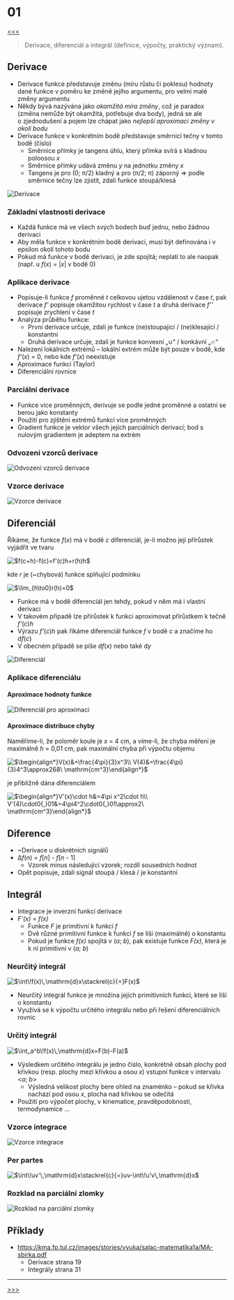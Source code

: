 # 01

[<<<](./37.MD)
> Derivace, diferenciál a integrál (definice, výpočty, praktický význam).

## Derivace

* Derivace funkce představuje změnu (míru růstu či poklesu) hodnoty dané funkce v poměru ke změně jejího argumentu, pro velmi malé změny argumentu
* Někdy bývá nazývána jako _okamžitá míra změny_, což je paradox (změna nemůže být okamžitá, potřebuje dva body), jedná se ale o&nbsp;zjednodušení a pojem lze chápat jako _nejlepší aproximaci změny v okolí bodu_
* Derivace funkce v konkrétním bodě představuje směrnici tečny v tomto bodě (číslo)
  * Směrnice přímky je tangens úhlu, který přímka svírá s kladnou poloosou _x_
  * Směrnice přímky udává změnu _y_ na jednotku změny _x_
  * Tangens je pro (0; π/2) kladný a pro (π/2; π) záporný ⇒ podle směrnice tečny lze zjistit, zdali funkce stoupá/klesá

![Derivace](./MG/01_01.svg)

### Základní vlastnosti derivace

* Každá funkce má ve všech svých bodech buď jednu, nebo žádnou derivaci
* Aby měla funkce v konkrétním bodě derivaci, musí být definována i v epsilon okolí tohoto bodu
* Pokud má funkce v bodě derivaci, je zde spojitá; neplatí to ale naopak (např. u _f_(_x_) = |_x_| v bodě 0)

### Aplikace derivace

* Popisuje-li funkce _f_ proměnné _t_ celkovou ujetou vzdálenost v čase _t_, pak derivace _f'_ popisuje okamžitou rychlost v čase _t_ a druhá derivace _f''_ popisuje zrychlení v čase _t_
* Analýza průběhu funkce:
  * První derivace určuje, zdali je funkce (ne)stoupající / (ne)klesající / konstantní
  * Druhá derivace určuje, zdali je funkce konvexní „∪“ / konkávní „∩“
* Nalezení lokálních extrémů – lokální extrém může být pouze v bodě, kde _f'_(_x_) = 0, nebo kde _f'_(_x_) neexistuje
* Aproximace funkcí (Taylor)
* Diferenciální rovnice

### Parciální derivace

* Funkce více proměnných, derivuje se podle jedné proměnné a ostatní se berou jako konstanty
* Použití pro zjištění extrémů funkcí více proměnných
* Gradient funkce je vektor všech jejích parciálních derivací; bod s nulovým gradientem je adeptem na extrém

### Odvození vzorců derivace

<!-- $$
\begin{align*}
&f'(x)=\lim_{h\to0}\frac{f(x+h)-f(x)}{h}\\
\mathrm{pro}\ f(x)=x^2:\\
&\frac{(x+h)^2-x^2}{h}=\frac{x^2+2xh+h^2-x^2}{h}=\frac{2xh+h^2}{h}=\frac{h(2x+h)}{h}=2x+h\stackrel{\lim_{h\to0}}{=}2x
\end{align*}
$$ -->

<img alt="Odvození vzorců derivace" src=".\MG\LX\01_s01.svg">

### Vzorce derivace

<!-- $$
\begin{align*}
(c)'&=0\\
(x^n)&=n\cdot n^{n-1}\\
(e^x)'&=e^x\\
(a^x)'&=a^x\cdot\ln(a)\\
(\ln(x))'&=\frac{1}{x}\\
(\log_a(x))'&=\frac{1}{x\cdot\ln(a)}\\
\\
(\sin(x))'&=\cos(x)\\
(\cos(x))'&=-\sin(x)\\
(\mathrm{tg}(x))'&=\frac{1}{\cos^2(x)}\\
(\mathrm{cotg}(x))'&=-\frac{1}{\sin^2(x)}\\
\\
(\arcsin(x))'&=\frac{1}{\sqrt{1-x^2}}\\
(\arccos(x))'&=-\frac{1}{\sqrt{1-x^2}}\\
(\mathrm{arctg}(x))'&=\frac{1}{1+x^2}\\
(\mathrm{arccotg}(x))'&=-\frac{1}{1+x^2}\\
\\
(f(x)+g(x))'&=f'(x)+g'(x)\\ \\
(c\cdot f(x))'&=c\cdot f'(x)\\ \\
(f(x)\cdot g(x))'&=f'(x)\cdot g(x)+f(x)\cdot g'(x)\\ \\
\left(\frac{f(x)}{g(x)}\right)'&=\frac{f'(x)\cdot g(x)-f(x)\cdot g'(x)}{g^2(x)}\\ \\
(f(g(x)))'&=f'(g(x))\cdot g'(x)
\end{align*}
$$ -->

<img alt="Vzorce derivace" src=".\MG\LX\01_s02.svg">

## Diferenciál

Říkáme, že funkce _f_(_x_) má v bodě _c_ diferenciál, je-li možno její přírůstek vyjádřit ve tvaru

<img alt="$f(c+h)-f(c)=f'(c)h+r(h)h$" src=".\MG\LX\01_s03.svg">

kde _r_ je (~chybová) funkce splňující podmínku

<img alt="$\lim_{h\to0}r(h)=0$" src=".\MG\LX\01_s04.svg">

* Funkce má v bodě diferenciál jen tehdy, pokud v něm má i vlastní derivaci
* V takovém případě lze přírůstek k funkci aproximovat přírůstkem k tečně _f'_(_c_)_h_
* Výrazu _f'_(_c_)_h_ pak říkáme diferenciál funkce _f_ v bodě _c_ a značíme ho d<i>f</i>(_c_)
* V obecném případě se píše d<i>f</i>(_x_) nebo také d<i>y</i>

![Diferenciál](./MG/01_02.png)

### Aplikace diferenciálu

#### Aproximace hodnoty funkce

![Diferenciál pro aproximaci](./MG/01_03.PNG)

#### Aproximace distribuce chyby

Naměříme-li, že poloměr koule je _x_ = 4 cm, a víme-li, že chyba měření je maximálně _h_ = 0,01 cm, pak maximální chyba při výpočtu objemu

<img alt="$\begin{align*}V(x)&=\frac{4\pi}{3}x^3\\ V(4)&=\frac{4\pi}{3}4^3\approx268\ \mathrm{cm^3}\end{align*}$" src=".\MG\LX\01_s05.svg">

je přibližně dána diferenciálem

<img alt="$\begin{align*}V'(x)\cdot h&=4\pi x^2\cdot h\\ V'(4)\cdot0{,}01&=4\pi4^2\cdot0{,}01\approx2\ \mathrm{cm^3}\end{align*}$" src=".\MG\LX\01_s06.svg">

## Diference

* ~Derivace u diskrétních signálů
* Δ<i>f</i>(_n_) = _f_[_n_] - _f_[_n_ - 1]
  * Vzorek minus následující vzorek; rozdíl sousedních hodnot
* Opět popisuje, zdali signál stoupá / klesá / je konstantní

## Integrál

* Integrace je inverzní funkcí derivace
* _F'(x)_ = _f(x)_
  * Funkce _F_ je primitivní k funkci _f_
  * Dvě různé primitivní funkce k funkci _f_ se liší (maximálně) o konstantu
  * Pokud je funkce _f(x)_ spojitá v (_a_; _b_), pak existuje funkce _F(x)_, která je k ní primitivní v (_a_; _b_)

### Neurčitý integrál

<img alt="$\int\!f(x)\,\mathrm{d}x\stackrel{c}{=}F(x)$" src=".\MG\LX\01_s07.svg">

* Neurčitý integrál funkce je množina jejích primitivních funkcí, které se liší o konstantu
* Využívá se k výpočtu určitého integrálu nebo při řešení diferenciálních rovnic

### Určitý integrál

<img alt="$\int_a^b\!f(x)\,\mathrm{d}x=F(b)-F(a)$" src=".\MG\LX\01_s08.svg">

* Výsledkem určitého integrálu je jedno číslo, konkrétně obsah plochy pod křivkou (resp. plochy mezi křivkou a osou _x_) vstupní funkce v&nbsp;intervalu <_a_; _b_>
  * Výsledná velikost plochy bere ohled na znaménko – pokud se křivka nachází pod osou _x_, plocha nad křivkou se odečítá
* Použití pro výpočet plochy, v kinematice, pravděpodobnosti, termodynamice ...

### Vzorce integrace

<!-- $$
\begin{align*}
\int\!x^n\,\mathrm{d}x&\stackrel{c}{=}\frac{x^{n+1}}{n+1}\\
\int\!x^{-1}\,\mathrm{d}x&=\int\!\frac{1}{x}\,\mathrm{d}x\stackrel{c}{=}\ln{|x|}\\
\int\!e^x\,\mathrm{d}x&\stackrel{c}{=}e^x\\
\int\!a^x\,\mathrm{d}x&\stackrel{c}{=}\frac{a^x}{\ln(x)}\\
\int\!\ln(x)\,\mathrm{d}x&\stackrel{c}{=}x\cdot\ln(x)-x\\
\\
\int\!1\,\mathrm{d}x&=\int\!x^0\,\mathrm{d}x\stackrel{c}{=}x\\
\int\!a\,\mathrm{d}x&=a\cdot\int\!1\,\mathrm{d}\stackrel{c}{=}ax\\
\\
\int\!\sin(x)\,\mathrm{d}x&\stackrel{c}{=}-\cos(x)\\
\int\!\cos(x)\,\mathrm{d}x&\stackrel{c}{=}\sin(x)\\
\int\!\mathrm{tg}(x)\,\mathrm{d}x&\stackrel{c}{=}-\ln{|\cos(x)|}\\
\int\!\mathrm{cotg}(x)\,\mathrm{d}x&\stackrel{c}{=}\ln{|\sin(x)|}\\
\int\!\frac{1}{\cos^2(x)}\,\mathrm{d}x&\stackrel{c}{=}\mathrm{tg}(x)\\
\int\!\frac{1}{\sin^2(x)}\,\mathrm{d}x&\stackrel{c}{=}-\mathrm{cotg}(x)\\
\int\!\frac{1}{\sqrt{1-x^2}}\,\mathrm{d}x&\stackrel{c}{=}\arcsin(x)\stackrel{c}{=}-\arccos(x)\\
\int\!\frac{1}{1+x^2}\,\mathrm{d}x&\stackrel{c}{=}\mathrm{arctg}(x)\stackrel{c}{=}-\mathrm{arccotg}(x)\\
\end{align*}
$$ -->

<img alt="Vzorce integrace" src=".\MG\LX\01_s09.svg">

### Per partes

<img alt="$\int\!uv'\,\mathrm{d}x\stackrel{c}{=}uv-\int\!u'v\,\mathrm{d}x$" src=".\MG\LX\01_s10.svg">

### Rozklad na parciální zlomky

<!-- $$
\begin{align*}\frac{1}{n(n+3)}&=\frac{A}{n}+\frac{B}{n+3}\\ \\ 1&=An+3A+Bn\\ 1&=(A+B)n+3A\\ A+B&=0\\ 3A&=1\implies A=\frac{1}{3}\implies B=-\frac{1}{3}\\ \\ \frac{1}{n(n+3)}&=\frac{\frac{1}{3}}{n}+\frac{-\frac{1}{3}}{n+3}=\frac{1}{3n}-\frac{1}{3n+9}\end{align*}
$$ -->

<img alt="Rozklad na parciální zlomky" src=".\MG\LX\01_s11.svg">

## Příklady

* <https://kma.fp.tul.cz/images/stories/vyuka/salac-matematika1a/MA-sbirka.pdf>
  * Derivace strana 19
  * Integrály strana 31

---
[>>>](./02.MD)
